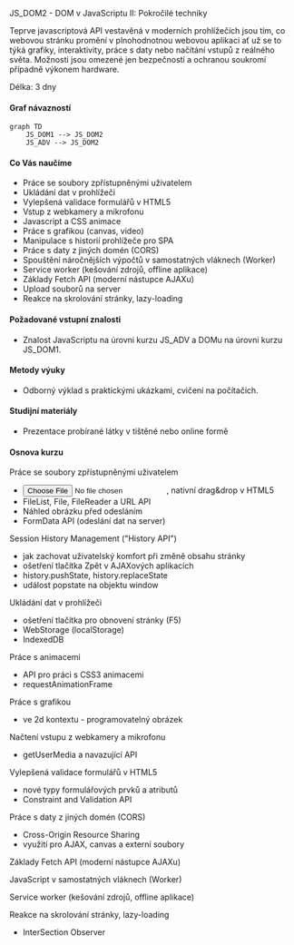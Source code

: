 JS_DOM2 - DOM v JavaScriptu II: Pokročilé techniky
  
Teprve javascriptová API vestavěná v moderních prohlížečích jsou tím, co webovou stránku promění v plnohodnotnou webovou aplikaci ať už se to týká grafiky, interaktivity, práce s daty nebo načítání vstupů z reálného světa. Možnosti jsou omezené jen bezpečností a ochranou soukromí případně výkonem hardware.

Délka: 3 dny

#### Graf návazností
```mermaid
graph TD
    JS_DOM1 --> JS_DOM2
    JS_ADV --> JS_DOM2
```

#### Co Vás naučíme
* Práce se soubory zpřístupněnými uživatelem
* Ukládání dat v prohlížeči
* Vylepšená validace formulářů v HTML5
* Vstup z webkamery a mikrofonu
* Javascript a CSS animace
* Práce s grafikou (canvas, video)
* Manipulace s historií prohlížeče pro SPA
* Práce s daty z jiných domén (CORS)
* Spouštění náročnějších výpočtů v samostatných vláknech (Worker)
* Service worker (kešování zdrojů, offline aplikace)
* Základy Fetch API (moderní nástupce AJAXu)
* Upload souborů na server
* Reakce na skrolování stránky, lazy-loading

#### Požadované vstupní znalosti
* Znalost JavaScriptu na úrovni kurzu JS_ADV a DOMu na úrovni kurzu JS_DOM1.

#### Metody výuky
* Odborný výklad s praktickými ukázkami, cvičení na počítačích.

#### Studijní materiály
* Prezentace probírané látky v tištěné nebo online formě

#### Osnova kurzu
Práce se soubory zpřístupněnými uživatelem
* <input type="file">, nativní drag&drop v HTML5
* FileList, File, FileReader a URL API 
* Náhled obrázku před odesláním
* FormData API (odeslání dat na server)

Session History Management ("History API")
* jak zachovat uživatelský komfort při změně obsahu stránky
* ošetření tlačítka Zpět v AJAXových aplikacích
* history.pushState, history.replaceState
* událost popstate na objektu window

Ukládání dat v prohlížeči
* ošetření tlačítka pro obnovení stránky (F5)
* WebStorage (localStorage)
* IndexedDB

Práce s animacemi
* API pro práci s CSS3 animacemi
* requestAnimationFrame

Práce s grafikou 
* <canvas> ve 2d kontextu - programovatelný obrázek

Načtení vstupu z webkamery a mikrofonu
* getUserMedia a navazující API

Vylepšená validace formulářů v HTML5
* nové typy formulářových prvků a atributů
* Constraint and Validation API

Práce s daty z jiných domén (CORS)
* Cross-Origin Resource Sharing
* využití pro AJAX, canvas a externí soubory

Základy Fetch API (moderní nástupce AJAXu)

JavaScript v samostatných vláknech (Worker)

Service worker (kešování zdrojů, offline aplikace)

Reakce na skrolování stránky, lazy-loading
* InterSection Observer